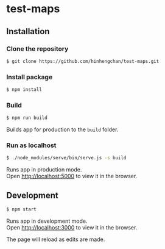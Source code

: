 # test-maps

## Installation
### Clone the repository
```bash
$ git clone https://github.com/hinhengchan/test-maps.git
```

### Install package
```bash
$ npm install
```

### Build
```bash
$ npm run build
```

Builds app for production to the `build` folder.

### Run as localhost
```bash
$ ./node_modules/serve/bin/serve.js -s build
```

Runs app in production mode.<br>
Open [http://localhost:5000](http://localhost:5000) to view it in the browser.

## Development
```bash
$ npm start
```

Runs app in development mode.<br>
Open [http://localhost:3000](http://localhost:3000) to view it in the browser.

The page will reload as edits are made.